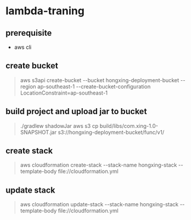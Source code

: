 # lambda-traning

## prerequisite
* aws cli 

## create bucket
> aws s3api create-bucket --bucket  hongxing-deployment-bucket --region  ap-southeast-1 --create-bucket-configuration LocationConstraint=ap-southeast-1

## build project and upload jar to bucket
> ./gradlew shadowJar
> aws s3 cp build/libs/com.xing-1.0-SNAPSHOT.jar s3://hongxing-deployment-bucket/func/v1/

## create stack
> aws cloudformation create-stack --stack-name hongxing-stack --template-body  file://cloudformation.yml

## update stack
> aws cloudformation update-stack --stack-name hongxing-stack --template-body file://cloudformation.yml